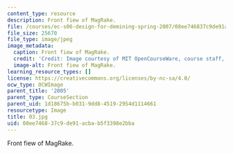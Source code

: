```yaml
---
content_type: resource
description: Front fiew of MagRake.
file: /courses/ec-s06-design-for-demining-spring-2007/08ee746837c9de91acbab5f3398e2bba_03.jpg
file_size: 25670
file_type: image/jpeg
image_metadata:
  caption: Front fiew of MagRake.
  credit: 'Credit: Image courtesy of MIT OpenCourseWare, course staff, and students.'
  image-alt: Front fiew of MagRake.
learning_resource_types: []
license: https://creativecommons.org/licenses/by-nc-sa/4.0/
ocw_type: OCWImage
parent_title: '2005'
parent_type: CourseSection
parent_uid: 1d18675b-b031-9dd8-4519-2954d1114661
resourcetype: Image
title: 03.jpg
uid: 08ee7468-37c9-de91-acba-b5f3398e2bba
---
```

Front fiew of MagRake.